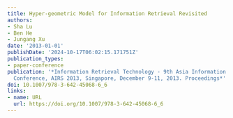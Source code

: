 ```yaml
---
title: Hyper-geometric Model for Information Retrieval Revisited
authors:
- Sha Lu
- Ben He
- Jungang Xu
date: '2013-01-01'
publishDate: '2024-10-17T06:02:15.171751Z'
publication_types:
- paper-conference
publication: '*Information Retrieval Technology - 9th Asia Information Retrieval Societies
  Conference, AIRS 2013, Singapore, December 9-11, 2013. Proceedings*'
doi: 10.1007/978-3-642-45068-6_6
links:
- name: URL
  url: https://doi.org/10.1007/978-3-642-45068-6_6
---
```

